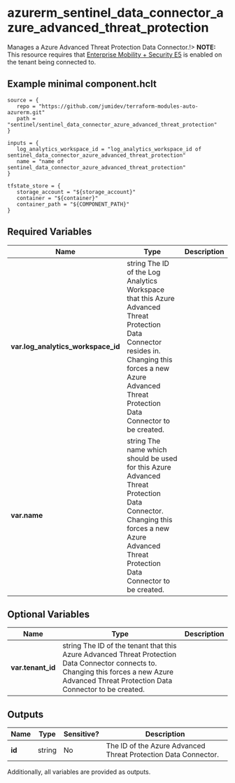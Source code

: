 # azurerm_sentinel_data_connector_azure_advanced_threat_protection

Manages a Azure Advanced Threat Protection Data Connector.!> **NOTE:** This resource requires that [Enterprise Mobility + Security E5](https://www.microsoft.com/en-us/microsoft-365/enterprise-mobility-security) is enabled on the tenant being connected to.

## Example minimal component.hclt

```hcl
source = {
   repo = "https://github.com/jumidev/terraform-modules-auto-azurerm.git" 
   path = "sentinel/sentinel_data_connector_azure_advanced_threat_protection" 
}

inputs = {
   log_analytics_workspace_id = "log_analytics_workspace_id of sentinel_data_connector_azure_advanced_threat_protection" 
   name = "name of sentinel_data_connector_azure_advanced_threat_protection" 
}

tfstate_store = {
   storage_account = "${storage_account}" 
   container = "${container}" 
   container_path = "${COMPONENT_PATH}" 
}

```

## Required Variables

| Name | Type |  Description |
| ---- | --------- |  ----------- |
| **var.log_analytics_workspace_id** | string  The ID of the Log Analytics Workspace that this Azure Advanced Threat Protection Data Connector resides in. Changing this forces a new Azure Advanced Threat Protection Data Connector to be created. | 
| **var.name** | string  The name which should be used for this Azure Advanced Threat Protection Data Connector. Changing this forces a new Azure Advanced Threat Protection Data Connector to be created. | 

## Optional Variables

| Name | Type |  Description |
| ---- | --------- |  ----------- |
| **var.tenant_id** | string  The ID of the tenant that this Azure Advanced Threat Protection Data Connector connects to. Changing this forces a new Azure Advanced Threat Protection Data Connector to be created. | 



## Outputs

| Name | Type | Sensitive? | Description |
| ---- | ---- | --------- | --------- |
| **id** | string | No  | The ID of the Azure Advanced Threat Protection Data Connector. | 

Additionally, all variables are provided as outputs.
